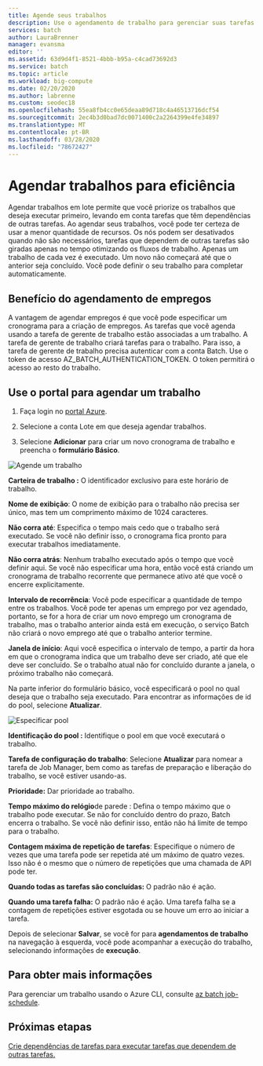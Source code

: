 ```yaml
---
title: Agende seus trabalhos
description: Use o agendamento de trabalho para gerenciar suas tarefas.
services: batch
author: LauraBrenner
manager: evansma
editor: ''
ms.assetid: 63d9d4f1-8521-4bbb-b95a-c4cad73692d3
ms.service: batch
ms.topic: article
ms.workload: big-compute
ms.date: 02/20/2020
ms.author: labrenne
ms.custom: seodec18
ms.openlocfilehash: 55ea8fb4cc0e65deaa89d718c4a46513716dcf54
ms.sourcegitcommit: 2ec4b3d0bad7dc0071400c2a2264399e4fe34897
ms.translationtype: MT
ms.contentlocale: pt-BR
ms.lasthandoff: 03/28/2020
ms.locfileid: "78672427"
---
```

# <a name="schedule-jobs-for-efficiency"></a>Agendar trabalhos para eficiência

Agendar trabalhos em lote permite que você priorize os trabalhos que deseja executar primeiro, levando em conta tarefas que têm dependências de outras tarefas. Ao agendar seus trabalhos, você pode ter certeza de usar a menor quantidade de recursos. Os nós podem ser desativados quando não são necessários, tarefas que dependem de outras tarefas são giradas apenas no tempo otimizando os fluxos de trabalho. Apenas um trabalho de cada vez é executado. Um novo não começará até que o anterior seja concluído. Você pode definir o seu trabalho para completar automaticamente. 

## <a name="benefit-of-job-scheduling"></a>Benefício do agendamento de empregos

A vantagem de agendar empregos é que você pode especificar um cronograma para a criação de empregos. As tarefas que você agenda usando a tarefa de gerente de trabalho estão associadas a um trabalho. A tarefa de gerente de trabalho criará tarefas para o trabalho. Para isso, a tarefa de gerente de trabalho precisa autenticar com a conta Batch. Use o token de acesso AZ_BATCH_AUTHENTICATION_TOKEN. O token permitirá o acesso ao resto do trabalho. 

## <a name="use-the-portal-to-schedule-a-job"></a>Use o portal para agendar um trabalho

   1. Faça login no [portal Azure](https://portal.azure.com/).

   2. Selecione a conta Lote em que deseja agendar trabalhos.

   3. Selecione **Adicionar** para criar um novo cronograma de trabalho e preencha o **formulário Básico**.



![Agende um trabalho][1]

**Carteira de trabalho :** O identificador exclusivo para este horário de trabalho.

**Nome de exibição**: O nome de exibição para o trabalho não precisa ser único, mas tem um comprimento máximo de 1024 caracteres.

**Não corra até**: Especifica o tempo mais cedo que o trabalho será executado. Se você não definir isso, o cronograma fica pronto para executar trabalhos imediatamente.

**Não corra atrás**: Nenhum trabalho executado após o tempo que você definir aqui. Se você não especificar uma hora, então você está criando um cronograma de trabalho recorrente que permanece ativo até que você o encerre explicitamente.

**Intervalo de recorrência**: Você pode especificar a quantidade de tempo entre os trabalhos. Você pode ter apenas um emprego por vez agendado, portanto, se for a hora de criar um novo emprego um cronograma de trabalho, mas o trabalho anterior ainda está em execução, o serviço Batch não criará o novo emprego até que o trabalho anterior termine.  

**Janela de início**: Aqui você especifica o intervalo de tempo, a partir da hora em que o cronograma indica que um trabalho deve ser criado, até que ele deve ser concluído. Se o trabalho atual não for concluído durante a janela, o próximo trabalho não começará.

Na parte inferior do formulário básico, você especificará o pool no qual deseja que o trabalho seja executado. Para encontrar as informações de id do pool, selecione **Atualizar**. 

![Especificar pool][2]


**Identificação do pool :** Identifique o pool em que você executará o trabalho.

**Tarefa de configuração do trabalho**: Selecione **Atualizar** para nomear a tarefa de Job Manager, bem como as tarefas de preparação e liberação do trabalho, se você estiver usando-as.

**Prioridade:** Dar prioridade ao trabalho.

**Tempo máximo do relógio**de parede : Defina o tempo máximo que o trabalho pode executar. Se não for concluído dentro do prazo, Batch encerra o trabalho. Se você não definir isso, então não há limite de tempo para o trabalho.

**Contagem máxima de repetição de tarefas**: Especifique o número de vezes que uma tarefa pode ser repetida até um máximo de quatro vezes. Isso não é o mesmo que o número de repetições que uma chamada de API pode ter.

**Quando todas as tarefas são concluídas:** O padrão não é ação.

**Quando uma tarefa falha:** O padrão não é ação. Uma tarefa falha se a contagem de repetições estiver esgotada ou se houve um erro ao iniciar a tarefa. 

Depois de selecionar **Salvar**, se você for para **agendamentos de trabalho** na navegação à esquerda, você pode acompanhar a execução do trabalho, selecionando informações de **execução**.


## <a name="for-more-information"></a>Para obter mais informações

Para gerenciar um trabalho usando o Azure CLI, consulte [az batch job-schedule](https://docs.microsoft.com/cli/azure/batch/job-schedule?view=azure-cli-latest).

## <a name="next-steps"></a>Próximas etapas

[Crie dependências de tarefas para executar tarefas que dependem de outras tarefas.](batch-task-dependencies.md)





[1]: ./media/batch-job-schedule/add_job_schedule-02.png
[2]: ./media/batch-job-schedule/add_job_schedule-03.png


